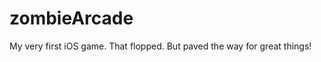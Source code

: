zombieArcade
============

My very first iOS game. That flopped. But paved the way for great things!
